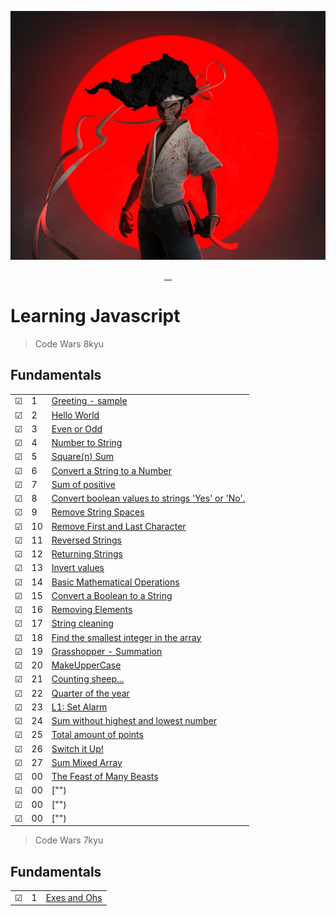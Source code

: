 ![Code Wars | Afro Samurai Style](img/afrosamurai.jpg)

<p align="center">
    <a href="https://github.com/rayanthoney" target="_blank" >
    <img height="35px" src="https://img.shields.io/badge/-C%20O%20D%20E-bb100c?style=plastic&for-the-badge&labelColor=black&logo=Apache&logoColor=b39700  " alt="">&nbsp;&nbsp;
    <img height="35px" src="https://img.shields.io/badge/-W%20A%20R%20S-074a2e?style=plastic&for-the-badge&labelColor=black&logo=ApacheKylin&logoColor=b39700  " alt="">
    </a>
</p>

# Learning Javascript

> Code Wars 8kyu

## Fundamentals

|         |     |                                                                                                 |
| ------- | --- | ----------------------------------------------------------------------------------------------- |
| &#9745; | 1   | [Greeting - sample](functions/8Kyu/1-greeting.js)                                               |
| &#9745; | 2   | [Hello World](fundamentals/8Kyu/hello-world.js)                                                 |
| &#9745; | 3   | [Even or Odd](fundamentals/8Kyu/even-or-odd.js)                                                 |
| &#9745; | 4   | [Number to String](fundamentals/8Kyu/convert-number-to-string.js)                               |
| &#9745; | 5   | [Square(n) Sum](fundamentals/8Kyu/square-n-sum.js)                                              |
| &#9745; | 6   | [Convert a String to a Number](fundamentals/8Kyu/conv-string-to-num.js)                         |
| &#9745; | 7   | [Sum of positive](fundamentals/8Kyu/sum-of-positive.js)                                         |
| &#9745; | 8   | [Convert boolean values to strings 'Yes' or 'No'.](fundamentals/8Kyu/boolean-to-string.js)      |
| &#9745; | 9   | [Remove String Spaces](fundamentals/8Kyu/remove-string-spaces.js)                               |
| &#9745; | 10  | [Remove First and Last Character](fundamentals/8Kyu/remove-first-last-char.js)                  |
| &#9745; | 11  | [Reversed Strings](fundamentals/8Kyu/reversed-strings.js)                                       |
| &#9745; | 12  | [Returning Strings](fundamentals/8Kyu/returning-strings.js)                                     |
| &#9745; | 13  | [Invert values](fundamentals/8Kyu/Invert-values.js)                                             |
| &#9745; | 14  | [Basic Mathematical Operations](fundamentals/8Kyu/basic-mathematical-operations.js)             |
| &#9745; | 15  | [Convert a Boolean to a String](fundamentals/8Kyu/convert-boolean-to-string.js)                 |
| &#9745; | 16  | [Removing Elements](fundamentals/8Kyu/removing-elements.js)                                     |
| &#9745; | 17  | [String cleaning](fundamentals/8Kyu/string-cleaning.js)                                         |
| &#9745; | 18  | [Find the smallest integer in the array](fundamentals/8Kyu/find-smallest-integer-in-array.js)   |
| &#9745; | 19  | [Grasshopper - Summation](fundamentals/8Kyu/grasshopper-summation.js)                           |
| &#9745; | 20  | [MakeUpperCase](fundamentals/8Kyu/make-upper-case.js)                                           |
| &#9745; | 21  | [Counting sheep...](fundamentals/8Kyu/counting-sheep.js)                                        |
| &#9745; | 22  | [Quarter of the year](fundamentals/8Kyu/quarter-of-the-year.js)                                 |
| &#9745; | 23  | [L1: Set Alarm](fundamentals/8Kyu/set-alarm.js)                                                 |
| &#9745; | 24  | [Sum without highest and lowest number](fundamentals/8Kyu/sum-without-highest-lowest-number.js) |
| &#9745; | 25  | [Total amount of points](fundamentals/8Kyu/total-amount-points.js)                              |
| &#9745; | 26  | [Switch it Up!](fundamentals/8Kyu/switch-it-up.js)                                              |
| &#9745; | 27  | [Sum Mixed Array](fundamentals/8Kyu/sum-mixed-array.js)                                         |
| &#9745; | 00  | [The Feast of Many Beasts](fundamentals/8Kyu/feast-of-many-beasts.js)                           |
| &#9745; | 00  | ["")                                                                                            |
| &#9745; | 00  | ["")                                                                                            |
| &#9745; | 00  | ["")                                                                                            |

> Code Wars 7kyu

## Fundamentals

|         |     |                                                |
| ------- | --- | ---------------------------------------------- |
| &#9745; | 1   | [Exes and Ohs](fundamentals/7Kyu/exes-ohhs.js) |

<!--
## Loops and Debugging
|     |       |          |
| --- | --- | -------- |
| &#9744; | 7 |[""](./loops/7-only-odds.js) |
| &#9744; | 8 |[""](./loops/8-crazy-caps.js) |
| &#9744; | 9 |[""](./loops/9-bacteria-time.js) |
| &#9744; | 10 |[""](./loops/10-exponentiate.js) |
| &#9744; | 11 |[""](./loops/11-my-slice.js) |
| &#9744; | 12 |[""](./loops/12-my-index-of.js) |
| &#9744; | 13 |[""](./loops/13-most-vowels.js) |

## Coercion and Truthiness
|     |       |          |
| --- | --- | -------- |
| &#9744; | 14 |[""](./coercion/14-how-equal.js) |
| &#9744; | 15 |[""](./coercion/15-is-truthy.js) |
| &#9744; | 16 |[""](./coercion/16-my-or-my-and.js) |
| &#9744; | 17 |[""](./coercion/17-only-one.js) |
| &#9744; | 18 |[""](./coercion/18-zero-dark-thirty.js) |

## Arrays
|     |       |          |
| --- | --- | -------- |
| &#9744; | 19 |[""](./arrays/19-odd-couple.js) |
| &#9744; | 20 |[""](./arrays/20-my-includes.js) |
| &#9744; | 21 |[""](./arrays/21-my-last-index-of.js) |
| &#9744; | 22 |[""](./arrays/22-my-reverse.js) |
| &#9744; | 23 |[""](./arrays/23-my-unshift.js) |
| &#9744; | 24 |[""](./arrays/24-even-and-odd.js) |
| &#9744; | 25 |[""](./arrays/25-array-flattener.js) |
| &#9744; | 26 |[""](./arrays/26-zoo-inventory.js) |
| &#9744; | 27 |[""](./arrays/27-make-grid.js) |
| &#9744; | 28 |[""](./arrays/28-remove-columns.js) |
| &#9744; | 29 |[""](./arrays/29-my-join.js) |
| &#9744; | 30 |[""](./arrays/30-my-slice.js) |
| &#9744; | 31 |[""](./arrays/31-route-array.js) |

## Objects
|     |       |          |
| --- | --- | -------- |
| &#9744; | 32 |[""](./objects/32-last-friday-night.js) |
| &#9744; | 33 |[""](./objects/33-compare-objects.js) |
| &#9744; | 34 |[""](./objects/34-leet-translator.js) |
| &#9744; | 35 |[""](./objects/35-pet-sounds.js) |
| &#9744; | 36 |[""](./objects/36-frequency-analysis.js) |
| &#9744; | 37 |[""](./objects/37-dog-breeder.js) |
| &#9744; | 38 |[""](./objects/38-attendance-check.js) | -->
